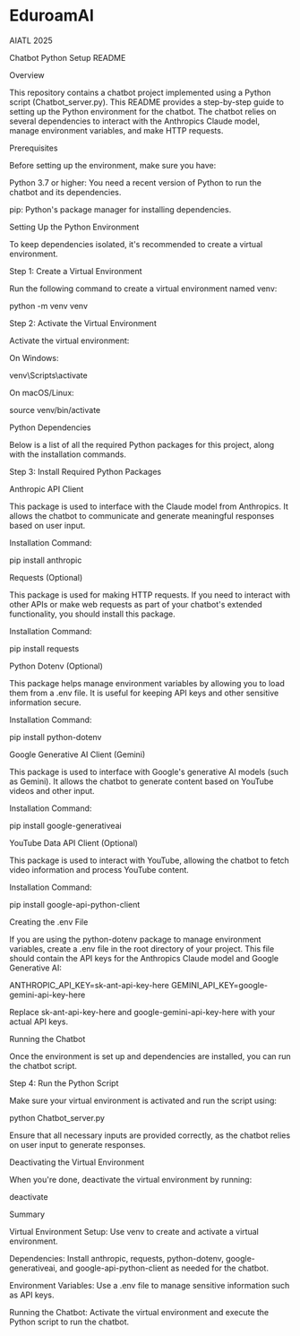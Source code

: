 # EduroamAI
AIATL 2025

Chatbot Python Setup README




Overview

This repository contains a chatbot project implemented using a Python script (Chatbot_server.py). This README provides a step-by-step guide to setting up the Python environment for the chatbot. The chatbot relies on several dependencies to interact with the Anthropics Claude model, manage environment variables, and make HTTP requests.

Prerequisites

Before setting up the environment, make sure you have:

Python 3.7 or higher: You need a recent version of Python to run the chatbot and its dependencies.

pip: Python's package manager for installing dependencies.

Setting Up the Python Environment

To keep dependencies isolated, it's recommended to create a virtual environment.

Step 1: Create a Virtual Environment

Run the following command to create a virtual environment named venv:

python -m venv venv

Step 2: Activate the Virtual Environment

Activate the virtual environment:

On Windows:

venv\Scripts\activate

On macOS/Linux:

source venv/bin/activate

Python Dependencies

Below is a list of all the required Python packages for this project, along with the installation commands.

Step 3: Install Required Python Packages

Anthropic API Client

This package is used to interface with the Claude model from Anthropics. It allows the chatbot to communicate and generate meaningful responses based on user input.

Installation Command:

pip install anthropic

Requests (Optional)

This package is used for making HTTP requests. If you need to interact with other APIs or make web requests as part of your chatbot's extended functionality, you should install this package.

Installation Command:

pip install requests

Python Dotenv (Optional)

This package helps manage environment variables by allowing you to load them from a .env file. It is useful for keeping API keys and other sensitive information secure.

Installation Command:

pip install python-dotenv

Google Generative AI Client (Gemini)

This package is used to interface with Google's generative AI models (such as Gemini). It allows the chatbot to generate content based on YouTube videos and other input.

Installation Command:

pip install google-generativeai

YouTube Data API Client (Optional)

This package is used to interact with YouTube, allowing the chatbot to fetch video information and process YouTube content.

Installation Command:

pip install google-api-python-client

Creating the .env File

If you are using the python-dotenv package to manage environment variables, create a .env file in the root directory of your project. This file should contain the API keys for the Anthropics Claude model and Google Generative AI:

ANTHROPIC_API_KEY=sk-ant-api-key-here
GEMINI_API_KEY=google-gemini-api-key-here

Replace sk-ant-api-key-here and google-gemini-api-key-here with your actual API keys.

Running the Chatbot

Once the environment is set up and dependencies are installed, you can run the chatbot script.

Step 4: Run the Python Script

Make sure your virtual environment is activated and run the script using:

python Chatbot_server.py

Ensure that all necessary inputs are provided correctly, as the chatbot relies on user input to generate responses.

Deactivating the Virtual Environment

When you're done, deactivate the virtual environment by running:

deactivate

Summary

Virtual Environment Setup: Use venv to create and activate a virtual environment.

Dependencies: Install anthropic, requests, python-dotenv, google-generativeai, and google-api-python-client as needed for the chatbot.

Environment Variables: Use a .env file to manage sensitive information such as API keys.

Running the Chatbot: Activate the virtual environment and execute the Python script to run the chatbot.

